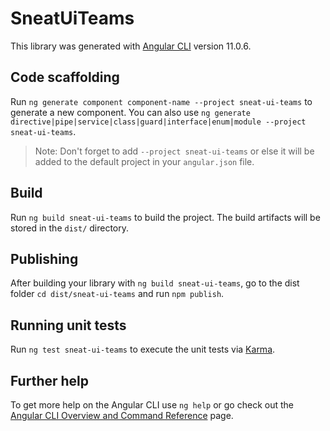 # SneatUiTeams

This library was generated with [Angular CLI](https://github.com/angular/angular-cli) version 11.0.6.

## Code scaffolding

Run `ng generate component component-name --project sneat-ui-teams` to generate a new component. You can also use `ng generate directive|pipe|service|class|guard|interface|enum|module --project sneat-ui-teams`.
> Note: Don't forget to add `--project sneat-ui-teams` or else it will be added to the default project in your `angular.json` file. 

## Build

Run `ng build sneat-ui-teams` to build the project. The build artifacts will be stored in the `dist/` directory.

## Publishing

After building your library with `ng build sneat-ui-teams`, go to the dist folder `cd dist/sneat-ui-teams` and run `npm publish`.

## Running unit tests

Run `ng test sneat-ui-teams` to execute the unit tests via [Karma](https://karma-runner.github.io).

## Further help

To get more help on the Angular CLI use `ng help` or go check out the [Angular CLI Overview and Command Reference](https://angular.io/cli) page.
